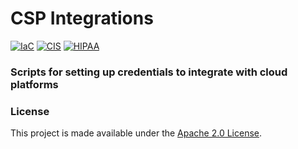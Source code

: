 # CSP Integrations

[![IaC](https://app.soluble.cloud/api/v1/public/badges/e94fce18-fad5-4ef3-8ada-7ff663831d37.svg)](https://app.soluble.cloud/repos/details/github.com/alannix-lw/csp-integrations)  [![CIS](https://app.soluble.cloud/api/v1/public/badges/8f0efa3f-442f-409a-bae9-287b7881d2fc.svg)](https://app.soluble.cloud/repos/details/github.com/alannix-lw/csp-integrations)  [![HIPAA](https://app.soluble.cloud/api/v1/public/badges/0f104b11-8ce8-463f-aa07-a8f90bf3b337.svg)](https://app.soluble.cloud/repos/details/github.com/alannix-lw/csp-integrations)  
### Scripts for setting up credentials to integrate with cloud platforms
### License
This project is made available under the [Apache 2.0 License](https://www.apache.org/licenses/LICENSE-2.0).